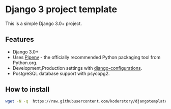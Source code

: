# Django 3 project template

This is a simple Django 3.0+ project. 

## Features

- Django 3.0+
- Uses [Pipenv](https://github.com/kennethreitz/pipenv) - the officially recommended Python packaging tool from Python.org.
- Development,Production settings with [django-configurations](https://django-configurations.readthedocs.org).
- PostgreSQL database support with psycopg2.

## How to install

```bash
wget -N -q  https://raw.githubusercontent.com/koderstory/djangotemplate/main/.installer.sh && chmod u+x .installer.sh && ./.installer.sh
```

